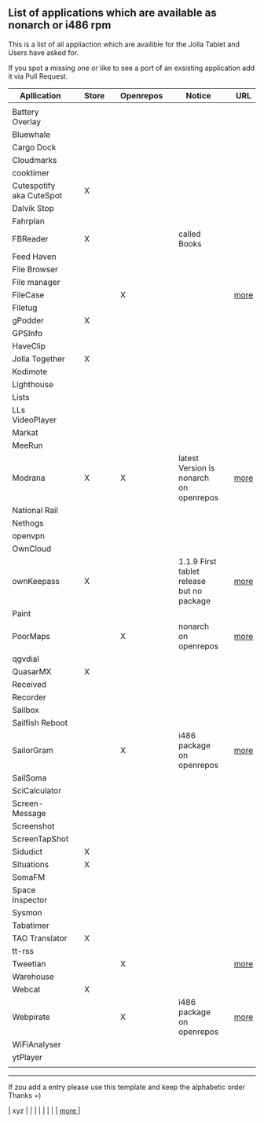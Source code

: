 
## List of applications which are available as nonarch or i486 rpm

This is a list of all appliaction which are availible for the Jolla Tablet and Users have asked for.

If you spot a missing one or like to see a port of an exsisting application add it via Pull Request. 


| Apllication     |   | Store |   | Openrepos |   | Notice                    |   | URL                  |
|-----------------|---|-------|---|-----------|---|---------------------------|---|----------------------|
|                 |   |       |   |           |   |                           |   |                      |
| Battery Overlay |   |       |   |           |   |                           |   |                      |
| Bluewhale       |   |       |   |           |   |                           |   |                      |
| Cargo Dock      |   |       |   |           |   |                           |   |                      |
| Cloudmarks      |   |       |   |           |   |                           |   |                      |
| cooktimer		  |   |       |   |           |   |                           |   |                      |
| Cutespotify  aka CuteSpot    |   | X     |   |           |   |                           |   |                      |
| Dalvik Stop     |   |       |   |           |   |                           |   |                      |
| Fahrplan        |   |       |   |           |   |                           |   |                      |
| FBReader        |   | X     |   |           |   | called Books              |   |                      |
| Feed Haven      |   |       |   |           |   |                           |   |                      |
| File Browser    |   |       |   |           |   |                           |   |                      |
| File manager    |   |       |   |           |   |                           |   |                      |
| FileCase        |   |       |   | X         |   |                           |   | [ more ](https://openrepos.net/content/cepiperez/filecase-0)                     |
| Filetug         |   |       |   |           |   |                           |   |                      |
| gPodder         |   | X     |   |           |   |                           |   |                      |
| GPSInfo         |   |       |   |           |   |                           |   |                      |
| HaveClip        |   |       |   |           |   |                           |   |                      |
| Jolla Together  |   | X     |   |           |   |                           |   |                      |
| Kodimote        |   |       |   |           |   |                           |   |                      |
| Lighthouse  	  |   |       |   |           |   |                           |   |                      |
| Lists           |   |       |   |           |   |                           |   |                      |
| LLs VideoPlayer |   |       |   |           |   |                           |   |                      |
| Markat          |   |       |   |           |   |                           |   |                      |
| MeeRun          |   |       |   |           |   |                           |   |                      |
| Modrana         |   | X     |   | X         |   | latest Version is nonarch on openrepos |   | [ more ](https://openrepos.net/content/martink/modrana-0)                     |
| National Rail   |   |       |   |           |   |                           |   |                      |
| Nethogs         |   |       |   |           |   |                           |   |                      |
| openvpn         |   |       |   |           |   |                           |   |                      |
| OwnCloud        |   |       |   |           |   |                           |   |                      |
| ownKeepass	  |   | X     |   |           |   | 1.1.9 First tablet release but no package |   | [ more ](https://openrepos.net/content/jobe/ownkeepass)                     |
| Paint           |   |       |   |           |   |                           |   |                      |
| PoorMaps        |   |       |   | X         |   | nonarch on openrepos      |   | [ more ](https://openrepos.net/content/otsaloma/poor-maps)                     |
| qgvdial         |   |       |   |           |   |                           |   |                      |
| QuasarMX        |   | X     |   |           |   |                           |   |                      |
| Received        |   |       |   |           |   |                           |   |                      |
| Recorder        |   |       |   |           |   |                           |   |                      |
| Sailbox         |   |       |   |           |   |                           |   |                      |
| Sailfish Reboot         |   |       |   |           |   |                           |   |                      |
| SailorGram      |   |       |   | X         |   | i486 package on openrepos |   | [ more ](https://openrepos.net/content/dax/sailorgram)                      |
| SailSoma        |   |       |   |           |   |                           |   |                      |
| SciCalculator   |   |       |   |           |   |                           |   |                      |
| Screen-Message  |   |       |   |           |   |                           |   |                      |
| Screenshot      |   |       |   |           |   |                           |   |                      |
| ScreenTapShot   |   |       |   |           |   |                           |   |                      |
| Sidudict        |   | X     |   |           |   |                           |   |                      |
| Situations      |   | X     |   |           |   |                           |   |                      |
| SomaFM          |   |       |   |           |   |                           |   |                      |
| Space Inspector |   |       |   |           |   |                           |   |                      |
| Sysmon          |   |       |   |           |   |                           |   |                      |
| Tabatimer       |   |       |   |           |   |                           |   |                      |
| TAO Translator  |   | X     |   |           |   |                           |   |                      |
| tt-rss		  |   |       |   |           |   |                           |   |                      |
| Tweetian        |   |       |   | X         |   |                           |   | [ more ](https://openrepos.net/content/veskuh/tweetian-sailfish-os)                     |
| Warehouse       |   |       |   |           |   |                           |   |                      |
| Webcat		  |   | X     |   |           |   |                           |   |                      |
| Webpirate       |   |       |   | X         |   | i486 package on openrepos |   | [ more ](https://openrepos.net/content/dax/webpirate)                      |
| WiFiAnalyser	  |   |       |   |           |   |                           |   |                      |
| ytPlayer        |   |       |   |           |   |                           |   |                      |
|                 |   |       |   |           |   |                           |   |                      |

---

If zou add a entry please use this template and keep the alphabetic order Thanks =)

| xyz             |   |       |   |           |   |                           |   | [ more ](http://example.com)                     |